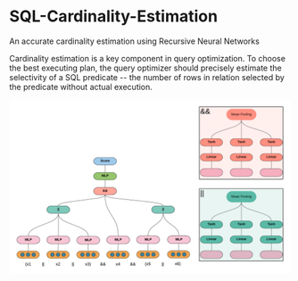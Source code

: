 # SQL-Cardinality-Estimation
An accurate cardinality estimation using Recursive Neural Networks


Cardinality estimation is a key component in query optimization. To choose the best executing plan, the query optimizer should precisely estimate the selectivity of a SQL predicate -- the number of rows in relation selected by the predicate without actual execution.



![Model Architecture](https://github.com/naymaraq/SQL-Cardinality-Estimation/blob/master/imgs/treernn.png)
